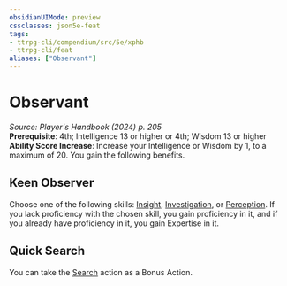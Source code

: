 ```yaml
---
obsidianUIMode: preview
cssclasses: json5e-feat
tags:
- ttrpg-cli/compendium/src/5e/xphb
- ttrpg-cli/feat
aliases: ["Observant"]
---
```

# Observant
*Source: Player's Handbook (2024) p. 205*  
**Prerequisite**: 4th; Intelligence 13 or higher or 4th; Wisdom 13 or higher
**Ability Score Increase**: Increase your Intelligence or Wisdom by 1, to a maximum of 20.
You gain the following benefits.

## Keen Observer

Choose one of the following skills: [Insight](Misc%20Files/CLI/rules/skills.md#Insight), [Investigation](Misc%20Files/CLI/rules/skills.md#Investigation), or [Perception](Misc%20Files/CLI/rules/skills.md#Perception). If you lack proficiency with the chosen skill, you gain proficiency in it, and if you already have proficiency in it, you gain Expertise in it.

## Quick Search

You can take the [Search](Misc%20Files/CLI/rules/actions.md#Search) action as a Bonus Action.